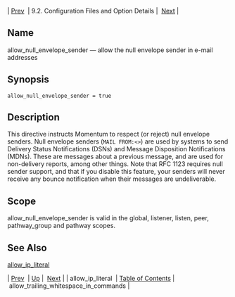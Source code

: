 | [Prev](conf.ref.allow_ip_literal)  | 9.2. Configuration Files and Option Details |  [Next](conf.ref.allow_trailing_whitespace_in_commands.php) |

<a name="conf.ref.allow_null_envelope_sender"></a>
## Name

allow_null_envelope_sender — allow the null envelope sender in e-mail addresses

## Synopsis

`allow_null_envelope_sender = true`

<a name="idp7480720"></a>
## Description

This directive instructs Momentum to respect (or reject) null envelope senders. Null envelope senders (`MAIL FROM:<>`) are used by systems to send Delivery Status Notifications (DSNs) and Message Disposition Notifications (MDNs). These are messages about a previous message, and are used for non-delivery reports, among other things. Note that RFC 1123 requires null sender support, and that if you disable this feature, your senders will never receive any bounce notification when their messages are undeliverable.

<a name="idp7483296"></a>
## Scope

allow_null_envelope_sender is valid in the global, listener, listen, peer, pathway_group and pathway scopes.

<a name="idp7485008"></a>
## See Also

[allow_ip_literal](conf.ref.allow_ip_literal "allow_ip_literal")

| [Prev](conf.ref.allow_ip_literal)  | [Up](conf.ref.files.php) |  [Next](conf.ref.allow_trailing_whitespace_in_commands.php) |
| allow_ip_literal  | [Table of Contents](index) |  allow_trailing_whitespace_in_commands |
